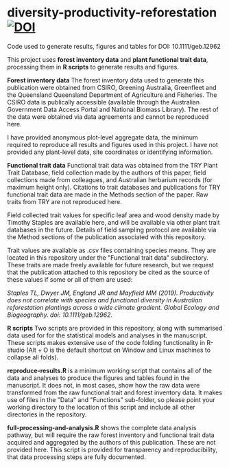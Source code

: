 # diversity-productivity-reforestation [![DOI](https://zenodo.org/badge/DOI/10.5281/zenodo.3258927.svg)](https://doi.org/10.5281/zenodo.3258927)
Code used to generate results, figures and tables for DOI: 10.1111/geb.12962

This project uses **forest inventory data** and **plant functional trait data**, processing them in **R scripts** to generate results and figures.

**Forest inventory data**
The forest inventory data used to generate this publication were obtained from CSIRO, Greening Australia, Greenfleet and the Queensland Queensland Department of Agriculture and Fisheries. The CSIRO data is publically accessible (available through the Australian Government Data Access Portal and National Biomass Library). The rest of the data were obtained via data agreements and cannot be reproduced here.

I have provided anonymous plot-level aggregate data, the minimum required to reproduce all results and figures used in this project. I have not provided any plant-level data, site coordinates or identifying information.

**Functional trait data**
Functional trait data was obtained from the TRY Plant Trait Database, field collection made by the authors of this paper, field collections made from colleagues, and Australian herbarium records (for maximum height only). Citations to trait databases and publications for TRY functional trait data are made in the Methods section of the paper. Raw traits from TRY are not reproduced here.

Field collected trait values for specific leaf area and wood density made by Timothy Staples are available here, and will be available via other plant trait databases in the future. Details of field sampling protocol are available via the Method sections of the publication associated with this repository.

Trait values are available as .csv files containing species means. They are located in this repository under the "Functional trait data" subdirectory. These traits are made freely available for future research, but we request that the publication attached to this repository be cited as the source of these values if some or all of them are used:

*Staples TL, Dwyer JM, England JR and Mayfield MM (2019). Productivity does not correlate with species and functional diversity in Australian reforestation plantings across a wide climate gradient. Global Ecology and Biogeography. doi: 10.1111/geb.12962.*

**R scripts** Two scripts are provided in this repository, along with summarised data used for for the statistical models and analyses in the manuscript. These scripts makes extensive use of the code folding functionality in R-studio (Alt + O is the default shortcut on Window and Linux machines to collapse all folds).

**reproduce-results.R** is a minimum working script that contains all of the data and analyses to produce the figures and tables found in the manuscript. It does not, in most cases, show how the raw data were transformed from the raw functional trait and forest inventory data. It makes use of files in the "Data" and "Functions" sub-folder, so please point your working directory to the location of this script and include all other directories in the repository.

**full-processing-and-analysis.R** shows the complete data analysis pathway, but will require the
raw forest inventory and functional trait data acquired and aggregated by the authors of this publication. These are not provided here. This script is provided for transparency and reproducibility, that data processing steps are fully documented.
